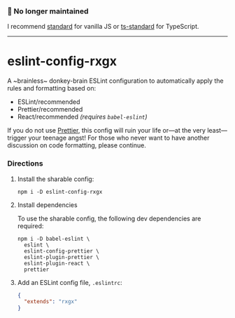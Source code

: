 ### :construction_worker: No longer maintained

I recommend [standard](hhttps://github.com/standard/standard) for vanilla JS or [ts-standard](https://github.com/toddbluhm/ts-standard) for TypeScript.

---

# eslint-config-rxgx

A ~brainless~ donkey-brain ESLint configuration to automatically apply the rules and formatting based on:

* ESLint/recommended
* Prettier/recommended
* React/recommended _(requires `babel-eslint`)_

If you do not use [Prettier](https://prettier.io), this config will ruin your life or—at the very least—trigger your teenage angst! For those who never want to have another discussion on code formatting, please continue.


### Directions

1. Install the sharable config:

    ```
    npm i -D eslint-config-rxgx
    ```

2. Install dependencies

    To use the sharable config, the following dev dependencies are required:

    ```
    npm i -D babel-eslint \
      eslint \
      eslint-config-prettier \
      eslint-plugin-prettier \
      eslint-plugin-react \
      prettier
    ```

3. Add an ESLint config file, `.eslintrc`:

    ```json
    {
      "extends": "rxgx"
    }
    ```
